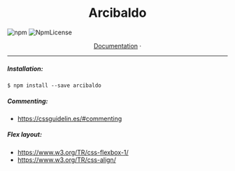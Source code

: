 <div align="center">
  <h1>Arcibaldo</h1>
</div>

![npm](https://img.shields.io/npm/v/arcibaldo.svg)
![NpmLicense](https://img.shields.io/npm/l/arcibaldo.svg)

<div align="center">
   <a href="https://39ro.github.io/arcibaldo/">Documentation</a>
   ·
</div>

<hr>


##### Installation:
```
$ npm install --save arcibaldo
```


##### Commenting: 
- https://cssguidelin.es/#commenting

##### Flex layout:
- https://www.w3.org/TR/css-flexbox-1/
- https://www.w3.org/TR/css-align/
